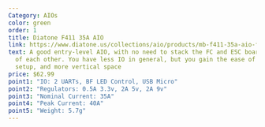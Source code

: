 ```yaml
---
Category: AIOs
color: green
order: 1
title: Diatone F411 35A AIO
link: https://www.diatone.us/collections/aio/products/mb-f411-35a-aio-fc
text: A good entry-level AIO, with no need to stack the FC and ESC boards on top
  of each other. You have less IO in general, but you gain the ease of mounting,
  setup, and more vertical space
price: $62.99
point1: "IO: 2 UARTs, BF LED Control, USB Micro"
point2: "Regulators: 0.5A 3.3v, 2A 5v, 2A 9v"
point3: "Nominal Current: 35A"
point4: "Peak Current: 40A"
point5: "Weight: 5.7g"
---
```

